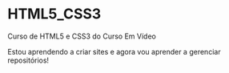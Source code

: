 # HTML5_CSS3
 Curso de HTML5 e CSS3 do Curso Em Vídeo

 Estou aprendendo a criar sites e agora vou aprender a gerenciar repositórios!


